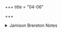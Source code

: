 +++
title = "04-06"

+++

<details><summary>Jamison Brereton Notes</summary>

No obvious signs of unity
</details>
